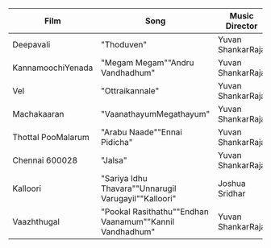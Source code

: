 |Film| Song| Music Director| Co-Singer(s)| Language|
|--|--|--|--|--|
|Deepavali|"Thoduven"|Yuvan ShankarRaja|Maya| Tamil|
|KannamoochiYenada|"Megam Megam""Andru Vandhadhum"|Yuvan ShankarRaja|Shweta MohanShankar Mahadevan|Tamil|
|Vel|"Ottraikannale"|Yuvan ShankarRaja|Suchitra|Tamil|
|Machakaaran|"VaanathayumMegathayum"|Yuvan ShankarRaja||Tamil|
|Thottal PooMalarum|"Arabu Naade""Ennai Pidicha"|Yuvan ShankarRaja|Yuvan Shankar Raja|Tamil|
|Chennai 600028|"Jalsa"|Yuvan ShankarRaja|Ranjith, Tippu, Karthik, PremgiAmaren|Tamil|
|Kalloori|"Sariya Idhu Thavara""Unnarugil Varugayil""Kalloori"|Joshua Sridhar|—Harini Sudhakar—|Tamil|
|Vaazhthugal|"Pookal Rasithathu""Endhan Vaanamum""Kannil Vandhadhum"|Yuvan ShankarRaja|AjindanMahathiDishanthan|Tamil|